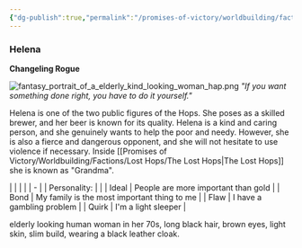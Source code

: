 ```yaml
---
{"dg-publish":true,"permalink":"/promises-of-victory/worldbuilding/factions/lost-hops/helena/","title":"Helena","noteIcon":"NPC","created":"2023-01-25T02:26:54.071+01:00","updated":"2023-03-29T21:30:47.919+02:00"}
---
```


### Helena

**Changeling Rogue**

![fantasy_portrait_of_a_elderly_kind_looking_woman_hap.png](/img/user/resources/Pictures/fantasy_portrait_of_a_elderly_kind_looking_woman_hap.png)
_"If you want something done right, you have to do it yourself."_

Helena is one of the two public figures of the Hops. She poses as a skilled brewer, and her beer is known for its quality. Helena is a kind and caring person, and she genuinely wants to help the poor and needy. However, she is also a fierce and dangerous opponent, and she will not hesitate to use violence if necessary. Inside [[Promises of Victory/Worldbuilding/Factions/Lost Hops/The Lost Hops\|The Lost Hops]] she is known as "Grandma".

|              |                                             |
|  | - |
| Personality: |                                             |
| Ideal        | People are more important than gold         |
| Bond         | My family is the most important thing to me |
| Flaw         | I have a gambling problem                   |
| Quirk        | I'm a light sleeper                         |

elderly looking human woman in her 70s, long black hair, brown eyes, light skin, slim build, wearing a black leather cloak.